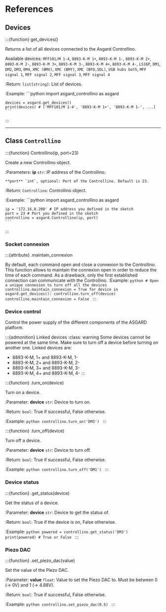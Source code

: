# References

## Devices

:::{function} get_devices()

Returns a list of all devices connected to the Asgard Controllino.

Available devices:
`MFF101/M 1-4`, `8893-K-M 1+`, `8893-K-M 1-`, `8893-K-M 2+`, `8893-K-M 2-`, `8893-K-M 3+`, `8893-K-M 3-`, `8893-K-M 4+`, `8893-K-M 4-`, `LS16P`, `DM1`, `DM2`, `DM3`, `DM4`, `XMC (BMX)`, `XMC (BMY)`, `XMC (BFO,SDL)`, `USB hubs both`, `MFF signal 1`, `MFF signal 2`, `MFF signal 3`, `MFF signal 4`

:Return:
    `list[string]`: List of devices.

:Example:
    ```python
    import asgard_controllino as asgard

    devices = asgard.get_devices()
    print(devices) # ['MFF101/M 1-4', '8893-K-M 1+', '8893-K-M 1-', ...]
    ```
:::

---

## Class `Controllino`

:::{function} Controllino(ip, port=23)

Create a new Controllino object.

:Parameters:
    **ip** `str`: IP address of the Controllino.
    
    **port** `int`, optional: Port of the Controllino. Default is 23.

:Return:
    `Controllino`: Controllino object.

:Example:
    ```python
    import asgard_controllino as asgard

    ip = '172.16.8.200' # IP address you defined in the sketch
    port = 23 # Port you defined in the sketch
    controllino = asgard.Controllino(ip, port)
    ```
:::

### Socket connexion

:::{attribute} .maintain_connexion

By default, each command open and close a connexion to the Controllino. This function allows to maintain the connexion open in order to reduce the time of each command. As a drawback, only the first established connection can communicate with the Controllino.
:Example:
    ```python
    # Open a unique connexion to turn off all the devices
    controllino.maintain_connexion = True
    for device in asgard.get_devices():
        controllino.turn_off(device)
    controllino.maintain_connexion = False
    ```
:::

### Device control

Control the power supply of the different components of the ASGARD platform.

:::{admonition} Linked devices
:class: warning
Some devices cannot be powered at the same time. Make sure to turn off a device before turning on another one. Linked devices are:
- 8893-K-M, 1+ and 8893-K-M, 1-
- 8893-K-M, 2+ and 8893-K-M, 2-
- 8893-K-M, 3+ and 8893-K-M, 3-
- 8893-K-M, 4+ and 8893-K-M, 4-
:::

:::{function} .turn_on(device)

Turn on a device.

:Parameter:
    **device** `str`: Device to turn on.

:Return:
    `bool`: True if successful, False otherwise.

:Example:
    ```python
    controllino.turn_on('DM3')
    ```
:::



:::{function} .turn_off(device)

Turn off a device.  

:Parameter:
    **device** `str`: Device to turn off.

:Return:
    `bool`: True if successful, False otherwise.

:Example:
    ```python
    controllino.turn_off('DM1')
    ```
:::

### Device status

:::{function} .get_status(device)

Get the status of a device.

:Parameter:
    **device** `str`: Device to get the status of.

:Return:
    `bool`: True if the device is on, False otherwise.

:Example:
    ```python
    powered = controllino.get_status('DM3')
    print(powered) # True or False
    ```
:::

### Piezo DAC

:::{function} .set_piezo_dac(value)

Set the value of the Piezo DAC.

:Parameter:
    **value** `float`: Value to set the Piezo DAC to. Must be between 0 (-> 0V) and 1 (-> 4.88V).

:Return:
    `bool`: True if successful, False otherwise.

:Example:
    ```python
    controllino.set_piezo_dac(0.5)
    ```
:::